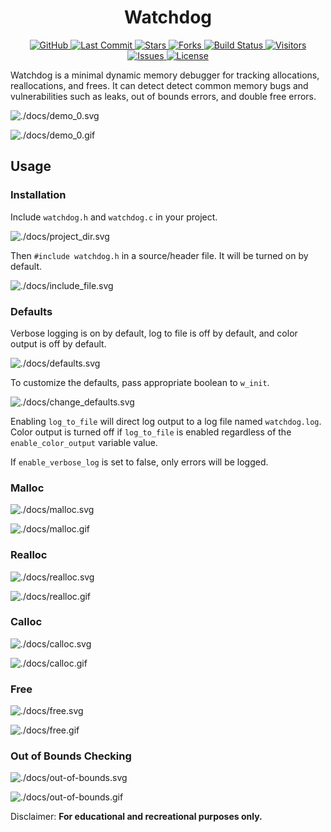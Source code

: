 <div align="center">
<h1>
 Watchdog
</h1>
</div>

<div align="center">
<p>
  <a href="https://github.com/ragibasif/watchdog">
    <img alt="GitHub" src="https://img.shields.io/badge/GitHub-0D1117?style=for-the-badge&logo=github&logoColor=C9D1D9">
  </a>
  <a href="https://github.com/ragibasif/watchdog/pulse">
    <img alt="Last Commit" src="https://img.shields.io/github/last-commit/ragibasif/watchdog?style=for-the-badge&logo=github&color=58A6FF&logoColor=C9D1D9&labelColor=0D1117">
  </a>
  <a href="https://github.com/ragibasif/watchdog/stargazers">
    <img alt="Stars" src="https://img.shields.io/github/stars/ragibasif/watchdog?style=for-the-badge&logo=apachespark&color=D29922&logoColor=C9D1D9&labelColor=0D1117">
  </a>
  <a href="https://github.com/ragibasif/watchdog/network/members">
    <img alt="Forks" src="https://img.shields.io/github/forks/ragibasif/watchdog?style=for-the-badge&logo=github&color=3FB950&logoColor=C9D1D9&labelColor=0D1117">
  </a>
  <a href="https://github.com/ragibasif/watchdog/actions">
    <img alt="Build Status" src="https://img.shields.io/github/actions/workflow/status/ragibasif/watchdog/build.yml?branch=master&style=for-the-badge&label=build&logo=githubactions&color=58A6FF&logoColor=C9D1D9&labelColor=0D1117">
  </a>
  <a href="https://visitorbadge.io/status?path=https%3A%2F%2Fgithub.com%2Fragibasif%2Ftemplates">
    <img alt="Visitors" src="https://api.visitorbadge.io/api/visitors?path=https%3A%2F%2Fgithub.com%2Fragibasif%2Ftemplates&label=visitors&labelColor=%230D1117&countColor=%2358A6FF">
  </a>
  <a href="https://github.com/ragibasif/watchdog/issues">
    <img alt="Issues" src="https://img.shields.io/github/issues/ragibasif/watchdog?style=for-the-badge&logo=bilibili&color=F85149&logoColor=C9D1D9&labelColor=0D1117">
  </a>
  <a href="https://github.com/ragibasif/watchdog/blob/master/LICENSE">
    <img alt="License" src="https://img.shields.io/github/license/ragibasif/watchdog?style=for-the-badge&logo=starship&color=8957E5&logoColor=C9D1D9&labelColor=0D1117">
  </a>
</p>
</div>

Watchdog is a minimal dynamic memory debugger for tracking allocations,
reallocations, and frees. It can detect detect common memory bugs and
vulnerabilities such as leaks, out of bounds errors, and double free errors.

![./docs/demo_0.svg](./docs/demo_0.svg)

![./docs/demo_0.gif](./docs/demo_0.gif)

## Usage

### Installation

Include `watchdog.h` and `watchdog.c` in your project.

![./docs/project_dir.svg](./docs/project_dir.svg)

Then `#include watchdog.h` in a source/header file. It will be turned on by default.

![./docs/include_file.svg](./docs/include_file.svg)

### Defaults

Verbose logging is on by default, log to file is off by default, and color
output is off by default.

![./docs/defaults.svg](./docs/defaults.svg)

To customize the defaults, pass appropriate boolean to `w_init`.

![./docs/change_defaults.svg](./docs/change_defaults.svg)

Enabling `log_to_file` will direct log output to a log file named `watchdog.log`.
Color output is turned off if `log_to_file` is enabled regardless of the
`enable_color_output` variable value.

If `enable_verbose_log` is set to false, only errors will be logged.

### Malloc

![./docs/malloc.svg](./docs/malloc.svg)

![./docs/malloc.gif](./docs/malloc.gif)

### Realloc

![./docs/realloc.svg](./docs/realloc.svg)

![./docs/realloc.gif](./docs/realloc.gif)

### Calloc

![./docs/calloc.svg](./docs/calloc.svg)

![./docs/calloc.gif](./docs/calloc.gif)

### Free

![./docs/free.svg](./docs/free.svg)

![./docs/free.gif](./docs/free.gif)

### Out of Bounds Checking

![./docs/out-of-bounds.svg](./docs/out-of-bounds.svg)

![./docs/out-of-bounds.gif](./docs/out-of-bounds.gif)

Disclaimer: **For educational and recreational purposes only.**
